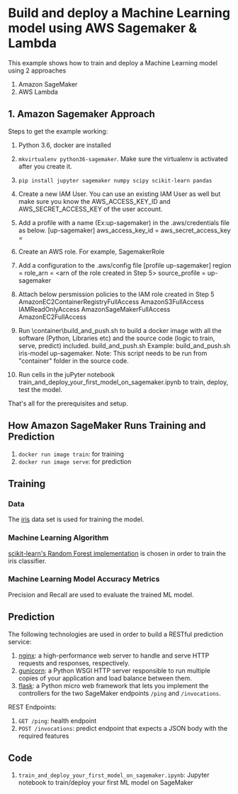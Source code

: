 # Build and deploy a Machine Learning model using AWS Sagemaker & Lambda

This example shows how to train and deploy a Machine Learning model using 2 approaches 
1. Amazon SageMaker 
2. AWS Lambda

## 1. Amazon Sagemaker Approach

Steps to get the example working:

1. Python 3.6,  docker are installed
2. `mkvirtualenv python36-sagemaker`. Make sure the virtualenv is activated after you create it.
3. `pip install jupyter sagemaker numpy scipy scikit-learn pandas`
4. Create a new IAM User. You can use an existing IAM User as well but make sure you know 
   the AWS_ACCESS_KEY_ID and AWS_SECRET_ACCESS_KEY of the user account.
5. Add a profile with a name (Ex:up-sagemaker) in the .aws/credentials file as below.
	[up-sagemaker]
	aws_access_key_id = <your-access-key-id>
	aws_secret_access_key = <yout-secret-access-key>
   
5. Create an AWS role. For example, SagemakerRole
6. Add a configuration to the .aws/config file
	[profile up-sagemaker]
	region = <your-aws-region>
	role_arn = <arn of the role created in Step 5>
	source_profile = up-sagemaker
7. Attach below persmission policies to the IAM role created in Step 5
	AmazonEC2ContainerRegistryFullAccess
	AmazonS3FullAccess
	IAMReadOnlyAccess
	AmazonSageMakerFullAccess
	AmazonEC2FullAccess
8. Run \container\build_and_push.sh to build a docker image with all the software (Python, Libraries etc) and 
the source code (logic to train, serve, predict) included.
	build_and_push.sh <image-name> <profile>
	Example: build_and_push.sh iris-model up-sagemaker.
	Note: This script needs to be run from "container" folder in the source code.
9. Run cells in the juPyter notebook train_and_deploy_your_first_model_on_sagemaker.ipynb to train, deploy, test the model.
	
That's all for the prerequisites and setup.

## How Amazon SageMaker Runs Training and Prediction

1. `docker run image train`: for training
2. `docker run image serve`: for prediction

## Training

### Data

The [iris](https://archive.ics.uci.edu/ml/datasets/iris) data set is used for training the model.

### Machine Learning Algorithm

[scikit-learn's Random Forest implementation](http://scikit-learn.org/stable/modules/generated/sklearn.ensemble.RandomForestClassifier.html) is chosen in order to train the iris classifier.

### Machine Learning Model Accuracy Metrics

Precision and Recall are used to evaluate the trained ML model.

## Prediction

The following technologies are used in order to build a RESTful prediction service:

1. [nginx](https://www.nginx.com/): a high-performance web server to handle and serve HTTP requests and responses, respectively.
2. [gunicorn](https://gunicorn.org/): a Python WSGI HTTP server responsible to run multiple copies of your application and load balance between them.
3. [flask](http://flask.pocoo.org/): a Python micro web framework that lets you implement the controllers for the two SageMaker endpoints `/ping` and `/invocations`. 

REST Endpoints:

1. `GET /ping`: health endpoint
2. `POST /invocations`: predict endpoint that expects a JSON body with the required features

## Code

1. `train_and_deploy_your_first_model_on_sagemaker.ipynb`: Jupyter notebook to train/deploy your first ML model on SageMaker
